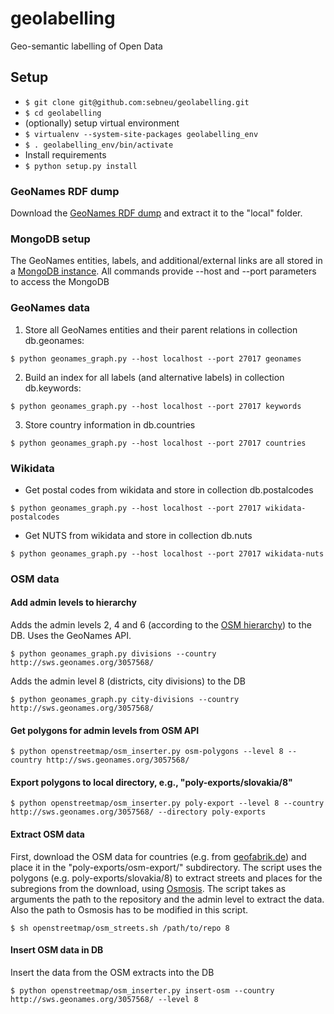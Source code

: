 # geolabelling
Geo-semantic labelling of Open Data


## Setup

* `$ git clone git@github.com:sebneu/geolabelling.git`
* `$ cd geolabelling`
* (optionally) setup virtual environment
* `$ virtualenv --system-site-packages geolabelling_env`
* `$ . geolabelling_env/bin/activate`
* Install requirements 
* `$ python setup.py install`

### GeoNames RDF dump
Download the [GeoNames RDF dump](http://download.geonames.org/all-geonames-rdf.zip) and extract it to the "local" folder.

### MongoDB setup
The GeoNames entities, labels, and additional/external links are all stored in a [MongoDB instance](https://www.mongodb.com/). All commands provide --host and --port parameters to access the MongoDB

### GeoNames data

1. Store all GeoNames entities and their parent relations in collection db.geonames: 
```
$ python geonames_graph.py --host localhost --port 27017 geonames
```
2. Build an index for all labels (and alternative labels) in collection db.keywords:
```
$ python geonames_graph.py --host localhost --port 27017 keywords
```
3. Store country information in db.countries
```
$ python geonames_graph.py --host localhost --port 27017 countries
```

### Wikidata

- Get postal codes from wikidata and store in collection db.postalcodes
```
$ python geonames_graph.py --host localhost --port 27017 wikidata-postalcodes
```
- Get NUTS from wikidata and store in collection db.nuts
```
$ python geonames_graph.py --host localhost --port 27017 wikidata-nuts
```

### OSM data

#### Add admin levels to hierarchy
Adds the admin levels 2, 4 and 6 (according to the [OSM hierarchy](https://wiki.openstreetmap.org/wiki/Tag:boundary=administrative#10_admin_level_values_for_specific_countries)) to the DB. Uses the GeoNames API.
```
$ python geonames_graph.py divisions --country http://sws.geonames.org/3057568/
```

Adds the admin level 8 (districts, city divisions) to the DB
```
$ python geonames_graph.py city-divisions --country http://sws.geonames.org/3057568/
```

#### Get polygons for admin levels from OSM API
```
$ python openstreetmap/osm_inserter.py osm-polygons --level 8 --country http://sws.geonames.org/3057568/
```

#### Export polygons to local directory, e.g., "poly-exports/slovakia/8"
```
$ python openstreetmap/osm_inserter.py poly-export --level 8 --country http://sws.geonames.org/3057568/ --directory poly-exports
```

#### Extract OSM data
First, download the OSM data for countries (e.g. from [geofabrik.de](https://download.geofabrik.de/europe.html)) and place it in the "poly-exports/osm-export/" subdirectory. The script uses the polygons (e.g. poly-exports/slovakia/8) to extract streets and places for the subregions from the download, using [Osmosis](https://wiki.openstreetmap.org/wiki/Osmosis).
The script takes as arguments the path to the repository and the admin level to extract the data. Also the path to Osmosis has to be modified in this script.
```
$ sh openstreetmap/osm_streets.sh /path/to/repo 8
```

#### Insert OSM data in DB
Insert the data from the OSM extracts into the DB
```
$ python openstreetmap/osm_inserter.py insert-osm --country http://sws.geonames.org/3057568/ --level 8
```
